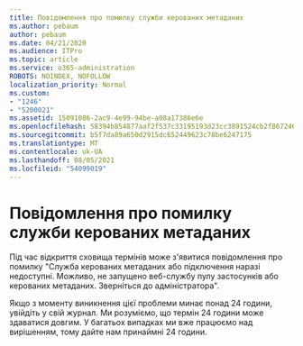 ```yaml
---
title: Повідомлення про помилку служби керованих метаданих
ms.author: pebaum
author: pebaum
ms.date: 04/21/2020
ms.audience: ITPro
ms.topic: article
ms.service: o365-administration
ROBOTS: NOINDEX, NOFOLLOW
localization_priority: Normal
ms.custom:
- "1246"
- "5200021"
ms.assetid: 15091086-2ac9-4e99-94be-a08a17386e6e
ms.openlocfilehash: 58394b854877aaf2f537c33195193d23cc3891524cb2f867246ba4bf5f9e73a0
ms.sourcegitcommit: b5f7da89a650d2915dc652449623c78be6247175
ms.translationtype: MT
ms.contentlocale: uk-UA
ms.lasthandoff: 08/05/2021
ms.locfileid: "54099019"
---
```

# <a name="managed-metadata-service-error-message"></a>Повідомлення про помилку служби керованих метаданих

Під час відкриття сховища термінів може з'явитися повідомлення про помилку "Служба керованих метаданих або підключення наразі недоступні. Можливо, не запущено веб-службу пулу застосунків або керованих метаданих. Зверніться до адміністратора".
  
Якщо з моменту виникнення цієї проблеми минає понад 24 години, увійдіть у свій журнал. Ми розуміємо, що термін 24 години може здаватися довгим. У багатьох випадках ми вже працюємо над вирішенням, тому дайте нам принаймні 24 години.
  